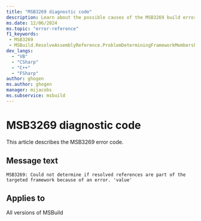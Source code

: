 ```yaml
---
title: "MSB3269 diagnostic code"
description: Learn about the possible causes of the MSB3269 build error, and get troubleshooting tips.
ms.date: 12/06/2024
ms.topic: "error-reference"
f1_keywords:
 - MSB3269
 - MSBuild.ResolveAssemblyReference.ProblemDeterminingFrameworkMembership
dev_langs:
  - "VB"
  - "CSharp"
  - "C++"
  - "FSharp"
author: ghogen
ms.author: ghogen
manager: mijacobs
ms.subservice: msbuild
---
```


# MSB3269 diagnostic code

<!-- :::ErrorDefinitionDescription::: -->
<!-- :::editable-content name="introDescription"::: -->
This article describes the MSB3269 error code.
<!-- :::editable-content-end::: -->

## Message text

`MSB3269: Could not determine if resolved references are part of the targeted framework because of an error. 'value'`

<!-- :::editable-content name="postOutputDescription"::: -->
<!--
{StrBegin="MSB3269: "}
-->
<!-- :::editable-content-end::: -->
<!-- :::ErrorDefinitionDescription-end::: -->

## Applies to

All versions of MSBuild
